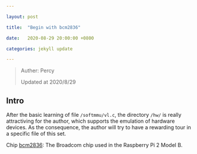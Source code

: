 ```yaml
---

layout: post

title:  "Begin with bcm2836"

date:   2020-08-29 20:00:00 +0800

categories: jekyll update

---
```




> Auther: Percy
>
> Updated at 2020/8/29



## Intro

After the basic learning of file `/softmmu/vl.c`, the directory `/hw/` is really attractiving for the author, which supports the emulation of hardware devices. As the consequence,  the author will try to have a rewarding tour in a specific file of this set.

Chip [bcm2836](https://www.raspberrypi.org/documentation/hardware/raspberrypi/bcm2836/README.md): The Broadcom chip used in the Raspberry Pi 2 Model B.







